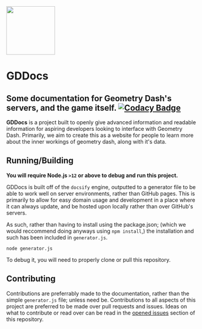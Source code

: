 <div style="align:center">
    <img src="https://github.com/gd-programming/gddocs/blob/master/assets/gddocs-icon.png?raw=true" height="128" width="128">
</div>

# GDDocs

Some documentation for Geometry Dash's servers, and the game itself.
[![Codacy Badge](https://api.codacy.com/project/badge/Grade/9badf0ef98b242a7883c6dbd4e6c9443)](https://www.codacy.com?utm_source=github.com&amp;utm_medium=referral&amp;utm_content=gd-programming/gddocs&amp;utm_campaign=Badge_Grade)
----

**GDDocs** is a project built to openly give advanced information and readable information for aspiring developers looking to interface with Geometry Dash. Primarily, we aim to create this as a website for people to learn more about the inner workings of geometry dash, along with it's data.

## Running/Building
**You will require Node.js `>12` or above to debug and run this project.**

GDDocs is built off of the `docsify` engine, outputted to a generator file to be able to work well on server environments, rather than GitHub pages. This is primarily to allow for easy domain usage and development in a place where it can always update, and be hosted upon locally rather than over GitHub's servers.

As such, rather than having to install using the package.json; (which we would reccommend doing anyways using `npm install`,) the installation and such has been included in `generator.js`. 

```
node generator.js
```

To debug it, you will need to properly clone or pull this repository.

## Contributing

Contributions are preferrably made to the documentation, rather than the simple `generator.js` file; unless need be. Contributions to all aspects of this project are preferred to be made over pull requests and issues. Ideas on what to contribute or read over can be read in the [opened issues](https://github.com/gd-programming/gddocs/issues) section of this repository.
